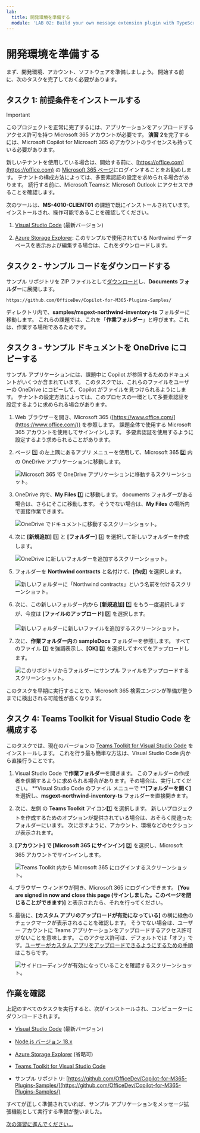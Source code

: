```yaml
---
lab:
  title: 開発環境を準備する
  module: 'LAB 02: Build your own message extension plugin with TypeScript (TS) for Microsoft Copilot'
---
```


# 開発環境を準備する

まず、開発環境、アカウント、ソフトウェアを準備しましょう。 開始する前に、次のタスクを完了しておく必要があります。

## タスク 1: 前提条件をインストールする

> [!IMPORTANT]
> このプロジェクトを正常に完了するには、アプリケーションをアップロードするアクセス許可を持つ Microsoft 365 アカウントが必要です。 **演習 2**を完了するには、Microsoft Copilot for Microsoft 365 のアカウントのライセンスも持っている必要があります。

新しいテナントを使用している場合は、開始する前に、[https://office.com](https://office.com) の [Microsoft 365 ページ](https://office.com)にログインすることをお勧めします。 テナントの構成方法によっては、多要素認証の設定を求められる場合があります。 続行する前に、Microsoft Teamsと Microsoft Outlook にアクセスできることを確認します。

次のツールは、**MS-4010-CLIENT01** の課題で既にインストールされています。 インストールされ、操作可能であることを確認してください。

1. [Visual Studio Code](https://code.visualstudio.com/) (最新バージョン)

1. [Azure Storage Explorer](https://azure.microsoft.com/products/storage/storage-explorer/): このサンプルで使用されている Northwind データベースを表示および編集する場合は、これをダウンロードします。

<!--## Task 2 - Install nvm-windows

You'll use this tool to install Node.js and optionally switch Node versions as needed for your projects.

1. In a web browser, navigate to [https://github.com/coreybutler/nvm-windows/releases](https://github.com/coreybutler/nvm-windows/releases).
2. Locate the latest release version and select the **nvm-setup.zip** file to download.  The file will be downloaded to your machine.
3. Open the file folder and **extract** the contents of the zip folder to a folder on your machine.
4. From the new folder, select **nvm-setup.exe** to open the setup file.
5. Follow the prompts in the installer to install the tool using the default options.
6. Nvm for Windows will be installed on your machine.

## Task 3 - Install Node.js

Install Node.js version 18.18.2, which is compatible with all of the solutions in this course.

1. Open the **Command Prompt** application.
2. Enter the command `nvm install 18.18` to install Node.js.
3. The nvm output should confirm that installation is complete.
4. Run the command `nvm use 18.18` to use this version of Node.js.
5. Run the command `node -v` to confirm that you have version 18.18.2 installed.

You have now installed and configured Node.js version 18.18.2-->

## タスク 2 - サンプル コードをダウンロードする

サンプル リポジトリを ZIP ファイルとして[ダウンロード](https://github.com/OfficeDev/Copilot-for-M365-Plugins-Samples/)し、**Documents フォルダー**に展開します。

```text
https://github.com/OfficeDev/Copilot-for-M365-Plugins-Samples/
```

ディレクトリ内で、**samples/msgext-northwind-inventory-ts** フォルダーに移動します。 これらの課題では、これを「**作業フォルダー**」と呼びます。これは、作業する場所であるためです。

## タスク 3 - サンプル ドキュメントを OneDrive にコピーする

サンプル アプリケーションには、課題中に Copilot が参照するためのドキュメントがいくつか含まれています。 このタスクでは、これらのファイルをユーザーの OneDrive にコピーして、Copilot がファイルを見つけられるようにします。 テナントの設定方法によっては、このプロセスの一環として多要素認証を設定するように求められる場合があります。

1. Web ブラウザーを開き、Microsoft 365 ([https://www.office.com/](https://www.office.com/)) を参照します。 課題全体で使用する Microsoft 365 アカウントを使用してサインインします。 多要素認証を使用するように設定するよう求められることがあります。

1. ページ 1️⃣ の左上隅にあるアプリ メニューを使用して、Microsoft 365 2️⃣ 内の OneDrive アプリケーションに移動します。

    ![Microsoft 365 で OneDrive アプリケーションに移動するスクリーンショット。](../media/1-02-copy-sample-files-01.png)

1. OneDrive 内で、**My Files** 1️⃣ に移動します。 documents フォルダーがある場合は、さらにそこに移動します。 そうでない場合は、**My Files** の場所内で直接作業できます。

    ![OneDrive でドキュメントに移動するスクリーンショット。](../media/1-02-copy-sample-files-02.png)

1. 次に **[新規追加]** 1️⃣ と **[フォルダー]** 2️⃣ を選択して新しいフォルダーを作成します。

    ![OneDrive に新しいフォルダーを追加するスクリーンショット。](../media/1-02-copy-sample-files-03.png)

1. フォルダーを **Northwind contracts** と名付けて、**[作成]** を選択します。

    ![新しいフォルダーに「Northwind contracts」という名前を付けるスクリーンショット。](../media/1-02-copy-sample-files-03-b.png)

1. 次に、この新しいフォルダー内から **[新規追加]** 1️⃣ をもう一度選択しますが、今度は **[ファイルのアップロード]** 2️⃣ を選択します。

    ![新しいフォルダーに新しいファイルを追加するスクリーンショット。](../media/1-02-copy-sample-files-04.png)

1. 次に、**作業フォルダー内**の **sampleDocs** フォルダーを参照します。 すべてのファイル 1️⃣ を強調表示し、**[OK]** 2️⃣ を選択してすべてをアップロードします。

    ![このリポジトリからフォルダーにサンプル ファイルをアップロードするスクリーンショット。](../media/1-02-copy-sample-files-05.png)

このタスクを早期に実行することで、Microsoft 365 検索エンジンが準備が整うまでに検出される可能性が高くなります。

## タスク 4: Teams Toolkit for Visual Studio Code を構成する

このタスクでは、現在のバージョンの [Teams Toolkit for Visual Studio Code](https://learn.microsoft.com/microsoftteams/platform/toolkit/teams-toolkit-fundamentals?pivots=visual-studio-code-v5) をインストールします。 これを行う最も簡単な方法は、Visual Studio Code 内から直接行うことです。

1. Visual Studio Code で**作業フォルダー**を開きます。 このフォルダーの作成者を信頼するように求められる場合があります。その場合は、実行してください。 **Visual Studio Code のファイル メニューで ****[フォルダーを開く]** を選択し、**msgext-northwind-inventory-ts** フォルダーを直接開きます。

1. 次に、左側 の **Teams Toolkit** アイコン1️⃣ を選択します。 新しいプロジェクトを作成するためのオプションが提供されている場合は、おそらく間違ったフォルダーにいます。  次に示すように、アカウント、環境などのセクションが表示されます。

1. **[アカウント] **で** [Microsoft 365 にサインイン]** 2️⃣ を選択し、Microsoft 365 アカウントでサインインします。

    ![Teams Toolkit 内から Microsoft 365 にログインするスクリーンショット。](../media/1-04-setup-teams-toolkit-01.png)

1. ブラウザー ウィンドウが開き、Microsoft 365 にログインできます。 **[You are signed in now and close this page (サインしました。このページを閉じることができます)]** と表示されたら、それを行ってください。

1. 最後に、**[カスタム アプリのアップロードが有効になっている]** の横に緑色のチェックマークが表示されることを確認します。 そうでない場合は、ユーザー アカウントに Teams アプリケーションをアップロードするアクセス許可がないことを意味します。 このアクセス許可は、デフォルトでは「オフ」です。[ユーザーがカスタム アプリをアップロードできるようにするための手順](https://learn.microsoft.com/microsoftteams/teams-custom-app-policies-and-settings#allow-users-to-upload-custom-apps)はこちらです。

    ![サイドローディングが有効になっていることを確認するスクリーンショット。](../media/1-04-setup-teams-toolkit-03.png)

## 作業を確認

上記のすべてのタスクを実行すると、次がインストールされ、コンピューターにダウンロードされます。

- [Visual Studio Code](https://code.visualstudio.com/) (最新バージョン)

- [Node.js バージョン 18.x](https://nodejs.org/download/release/v18.18.2/)

- [Azure Storage Explorer](https://azure.microsoft.com/products/storage/storage-explorer/) (省略可)

- [Teams Toolkit for Visual Studio Code](https://learn.microsoft.com/microsoftteams/platform/toolkit/teams-toolkit-fundamentals?pivots=visual-studio-code-v5)

- サンプル リポジトリ: [https://github.com/OfficeDev/Copilot-for-M365-Plugins-Samples/](https://github.com/OfficeDev/Copilot-for-M365-Plugins-Samples/)

すべてが正しく準備されていれば、サンプル アプリケーションをメッセージ拡張機能として実行する準備が整いました。 

[次の演習に進んでください...](./3-exercise-1-run-message-extension.md)